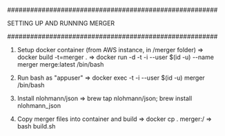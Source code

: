#######################################################

SETTING UP AND RUNNING MERGER

#######################################################

1. Setup docker container (from AWS instance, in /merger folder)
    => docker build -t=merger .
    => docker run -d -t -i --user $(id -u) --name merger merge:latest /bin/bash

2. Run bash as "appuser"
    => docker exec -t -i --user $(id -u) merger /bin/bash

3. Install nlohmann/json
    => brew tap nlohmann/json; brew install nlohmann_json

4. Copy merger files into container and build
    => docker cp . merger:/
    => bash build.sh